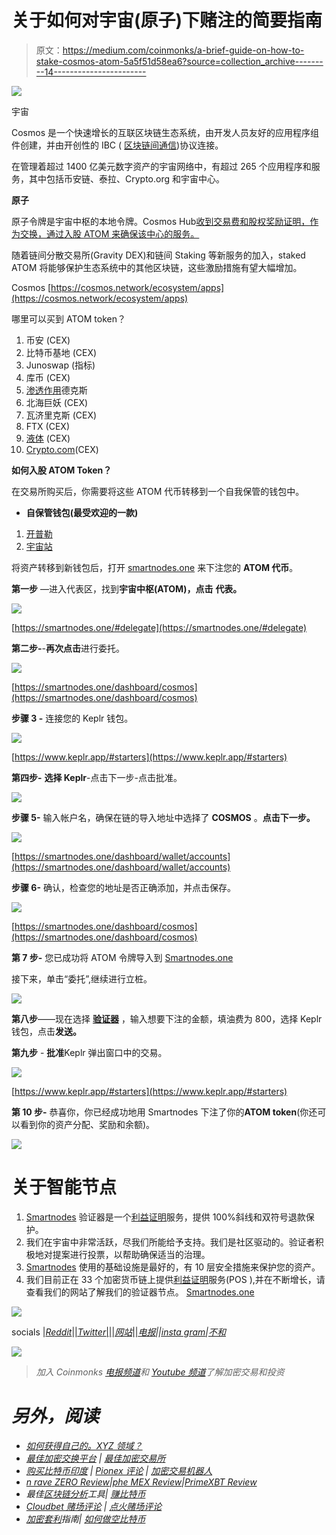 # 关于如何对宇宙(原子)下赌注的简要指南

> 原文：<https://medium.com/coinmonks/a-brief-guide-on-how-to-stake-cosmos-atom-5a5f51d58ea6?source=collection_archive---------14----------------------->

![](img/107f279414d170f011cca5189d0152b5.png)

宇宙

Cosmos 是一个快速增长的互联区块链生态系统，由开发人员友好的应用程序组件创建，并由开创性的 IBC ( [区块链间通信](https://cosmos.network/))协议连接。

在管理着超过 1400 亿美元数字资产的宇宙网络中，有超过 265 个应用程序和服务，其中包括币安链、泰拉、Crypto.org 和宇宙中心。

**原子**

原子令牌是宇宙中枢的本地令牌。Cosmos Hub[收到交易费和股权奖励证明，作为交换，通过入股 ATOM 来确保该中心的服务。](https://blog.cosmos.network/)

随着链间分散交易所(Gravity DEX)和链间 Staking 等新服务的加入，staked ATOM 将能够保护生态系统中的其他区块链，这些激励措施有望大幅增加。

Cosmos [https://cosmos.network/ecosystem/apps](https://cosmos.network/ecosystem/apps)

哪里可以买到 ATOM token？

1.  币安 (CEX)
2.  比特币基地 (CEX)
3.  Junoswap (指标)
4.  库币 (CEX)
5.  [渗透作用](https://app.osmosis.zone/?from=UST&to=ATOM)德克斯
6.  北海巨妖 (CEX)
7.  瓦济里克斯 (CEX)
8.  FTX (CEX)
9.  [液体](https://app.liquid.com/exchange/ATOMUSDT) (CEX)
10.  [Crypto.com](https://crypto.com/exchange/trade/ATOM_USDT)(CEX)

**如何入股 ATOM Token？**

在交易所购买后，你需要将这些 ATOM 代币转移到一个自我保管的钱包中。

*   **自保管钱包(最受欢迎的一款)**

1.  [开普勒](https://wallet.keplr.app/#/dashboard)
2.  [宇宙站](https://wallet.cosmostation.io/cosmos)

将资产转移到新钱包后，打开 [smartnodes.one](https://smartnodes.one/staking/cosmos?apr=17.54&link=http%3A%2F%2Fsmartnodes.one%2Fdashboard%2Fcosmos%2Fstaking%2Fcosmosvaloper1hdrlqvyjfy5sdrseecjrutyws9khtxxaux62l7) 来下注您的 **ATOM 代币**。

**第一步** —进入代表区，找到**宇宙中枢(ATOM)，点击** **代表。**

![](img/6d64c21b2258e432626ca9b2bb26f668.png)

[https://smartnodes.one/#delegate](https://smartnodes.one/#delegate)

**第二步-**-**再次点击**进行委托。

![](img/76addae5014eb34537e3c4668827c5c0.png)

[https://smartnodes.one/dashboard/cosmos](https://smartnodes.one/dashboard/cosmos)

**步骤 3 -** 连接您的 Keplr 钱包。

![](img/083f16beac572d1b983925ed4cb0c9cb.png)

[https://www.keplr.app/#starters](https://www.keplr.app/#starters)

**第四步-** **选择 Keplr**-点击下一步-点击批准。

![](img/85502b62b6d1bb8a25d4034e728aca78.png)

**步骤 5-** 输入帐户名，确保在链的导入地址中选择了 **COSMOS** 。**点击下一步。**

![](img/43ba70ea2ad27538e378ade3b67f24b1.png)

[https://smartnodes.one/dashboard/wallet/accounts](https://smartnodes.one/dashboard/wallet/accounts)

**步骤 6-** 确认，检查您的地址是否正确添加，并点击保存。

![](img/e6d1dce3034f7944e51115395b1db4d5.png)

[https://smartnodes.one/dashboard/cosmos](https://smartnodes.one/dashboard/cosmos)

**第 7 步-** 您已成功将 ATOM 令牌导入到 [Smartnodes.one](http://smartnodes.one/)

接下来，单击“委托”,继续进行立桩。

![](img/6c70a164134e5f980b5fc3495a7a1cb8.png)

**第八步**——现在选择 [**验证器**](http://smartnodes.one/) ，输入想要下注的金额，填油费为 800，选择 Keplr 钱包，点击**发送。**

**第九步** - **批准**Keplr 弹出窗口中的交易。

![](img/2a1a85998bad0abf3473f985eed90fe4.png)

[https://www.keplr.app/#starters](https://www.keplr.app/#starters)

**第 10 步-** 恭喜你，你已经成功地用 Smartnodes 下注了你的**ATOM token**(你还可以看到你的资产分配、奖励和余额)。

![](img/5bc4b37e7e9c03c0d1580f2b4722e41b.png)

# 关于智能节点

1.  [Smartnodes](http://smartnodes.one/) 验证器是一个[利益证明](https://www.fool.com/investing/stock-market/market-sectors/financials/cryptocurrency-stocks/proof-of-stake/)服务，提供 100%斜线和双符号退款保护。
2.  我们在宇宙中非常活跃，尽我们所能给予支持。我们是社区驱动的。验证者积极地对提案进行投票，以帮助确保适当的治理。
3.  [Smartnodes](https://smartnodes.one/#faq) 使用的基础设施是最好的，有 10 层安全措施来保护您的资产。
4.  我们目前正在 33 个加密货币链上提供[利益证明](https://www.investopedia.com/terms/p/proof-stake-pos.asp)服务(POS ),并在不断增长，请查看我们的网站了解我们的验证器节点。 [Smartnodes.one](https://smartnodes.one/dashboard/)

![](img/05b14b6e06c2e69f91d3dcf01b4beee4.png)

socials |[*Reddit*](https://www.reddit.com/r/smart_nodes/)|[|*Twitter*|](https://twitter.com/nodes_smart)|[|*网站*](https://smartnodes.one/)|[|*电报*](https://t.me/smartnodesvalidators)*|[|*insta gram*](https://www.instagram.com/smartnodes_validator/)|[不和](https://discord.gg/TA3UVPwn6D)*

*![](img/07c16101302171c7593afa072a7c7fe9.png)*

> *加入 Coinmonks [电报频道](https://t.me/coincodecap)和 [Youtube 频道](https://www.youtube.com/c/coinmonks/videos)了解加密交易和投资*

# *另外，阅读*

*   *[如何获得自己的。XYZ 领域？](https://coincodecap.com/xyz-domain)*
*   *[最佳加密交换平台](https://coincodecap.com/best-crypto-swap-platforms) | [最佳加密交易所](https://coincodecap.com/crypto-exchange)*
*   *[购买比特币印度](/coinmonks/buy-bitcoin-in-india-feb50ddfef94) | [Pionex 评论](/coinmonks/pionex-review-exchange-with-crypto-trading-bot-1e459d0191ea) | [加密交易机器人](/coinmonks/crypto-trading-bot-c2ffce8acb2a)*
*   *[n rave ZERO Review](/coinmonks/ngrave-zero-review-c465cf8307fc)|[phe MEX Review](/coinmonks/phemex-review-4cfba0b49e28)|[PrimeXBT Review](/coinmonks/primexbt-review-88e0815be858)*
*   *最佳[区块链分析](https://bitquery.io/blog/best-blockchain-analysis-tools-and-software)工具| [赚比特币](/coinmonks/earn-bitcoin-6e8bd3c592d9)*
*   *[Cloudbet 赌场评论](https://coincodecap.com/cloudbet-casino-review) | [点火赌场评论](https://coincodecap.com/ignition-casino-review)*
*   *[加密套利](/coinmonks/crypto-arbitrage-guide-how-to-make-money-as-a-beginner-62bfe5c868f6)指南| [如何做空比特币](/coinmonks/how-to-short-bitcoin-568a2d0b4ae5)*